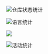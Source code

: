 ![仓库状态统计](https://github-readme-stats.vercel.app/api?username=mlemontx&show_icons=true&theme=dark&count_private=true)

![语言统计](https://github-readme-stats.vercel.app/api/top-langs/?username=mlemontx&theme=dark&layout=compact)

<img src="https://visitor-badge.glitch.me/badge?page_id=https://github.com/mlemontx&right_color=red" />

![活动统计](https://activity-graph.herokuapp.com/graph?username=mlemontx&theme=github)
